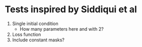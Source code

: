 # Tests inspired by Siddiqui et al


1. Single initial condition
    * How many parameters here and with 2?
2. Loss function
3. Include constant masks?
